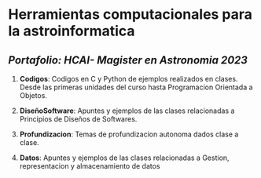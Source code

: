 # Herramientas computacionales para la astroinformatica
## *Portafolio: HCAI- Magister en Astronomia 2023*

1. **Codigos**: Codigos en C y Python de ejemplos realizados en clases. Desde las primeras unidades del curso hasta Programacion Orientada a Objetos.

2. **DiseñoSoftware**: Apuntes y ejemplos de las clases relacionadas a Principios de Diseños de Softwares.

3. **Profundizacion**: Temas de profundizacion autonoma dados clase a clase. 

4. **Datos**: Apuntes y ejemplos de las clases relacionadas a Gestion, representacion y almacenamiento de datos 

